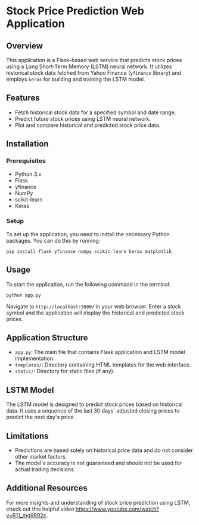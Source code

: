 
# Stock Price Prediction Web Application

## Overview
This application is a Flask-based web service that predicts stock prices using a Long Short-Term Memory (LSTM) neural network. It utilizes historical stock data fetched from Yahoo Finance (`yfinance` library) and employs `keras` for building and training the LSTM model.

## Features
- Fetch historical stock data for a specified symbol and date range.
- Predict future stock prices using LSTM neural network.
- Plot and compare historical and predicted stock price data.

## Installation

### Prerequisites
- Python 3.x
- Flask
- yfinance
- NumPy
- scikit-learn
- Keras

### Setup
To set up the application, you need to install the necessary Python packages. You can do this by running:

```
pip install flask yfinance numpy scikit-learn keras matplotlib
```

## Usage
To start the application, run the following command in the terminal:

```
python app.py
```

Navigate to `http://localhost:5000/` in your web browser. Enter a stock symbol and the application will display the historical and predicted stock prices.

## Application Structure

- `app.py`: The main file that contains Flask application and LSTM model implementation.
- `templates/`: Directory containing HTML templates for the web interface.
- `static/`: Directory for static files (if any).

## LSTM Model
The LSTM model is designed to predict stock prices based on historical data. It uses a sequence of the last 30 days' adjusted closing prices to predict the next day's price.

## Limitations
- Predictions are based solely on historical price data and do not consider other market factors.
- The model's accuracy is not guaranteed and should not be used for actual trading decisions.

## Additional Resources
For more insights and understanding of stock price prediction using LSTM, check out this helpful video https://www.youtube.com/watch?v=R11_mg9R02c.

